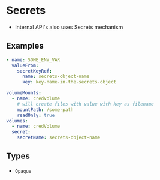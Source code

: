 # Secrets

- Internal API's also uses Secrets mechanism


## Examples

```yaml
- name: SOME_ENV_VAR
  valueFrom:
    secretKeyRef:
      name: secrets-object-name
      key: key-name-in-the-secrets-object
```

```yaml
volumeMounts:
  - name: credVolume
    # will create files with value with key as filename
    mountPath: /some-path
    readOnly: true
volumes:
  - name: credVolume
  secret:
    secretName: secrets-object-name
```

## Types

- `Opaque`